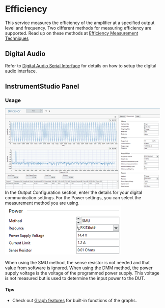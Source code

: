 # Efficiency

This service measures the efficiency of the amplifier at a specified output level and frequency. Two different methods for measuring efficiency are supported. Read up on these methods at [Efficiency Measurement Techniques](common/efficiency-measurement.md)

## Digital Audio

Refer to [Digital Audio Serial Interface](../measurements/common/digital-serial.md) for details on how to setup the digital audio interface.

## InstrumentStudio Panel

### Usage

![Efficiency Panel](meas-images/efficiency.png)
In the Output Configuration section, enter the details for your digital communication settings. For the Power settings, you can select the measurement method you are using.  
![Efficiency Measurement Settings](meas-images/efficiency-meas-settings.png)

When using the SMU method, the sense resistor is not needed and that value from software is ignored. When using the DMM method, the power supply voltage is the voltage of the programmed power supply. This voltage is not measured but is used to determine the input power to the DUT.

#### Tips

- Check out [Graph features](../measurements/common/graph-features.md) for built-in functions of the graphs.
